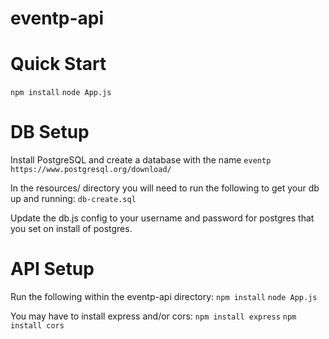 # eventp-api

# Quick Start

`npm install`
`node App.js`

# DB Setup

Install PostgreSQL and create a database with the name `eventp`
`https://www.postgresql.org/download/`

In the resources/ directory you will need to run the following to get your db up and running:
`db-create.sql`

Update the db.js config to your username and password for postgres that you set on install of postgres.

# API Setup

Run the following within the eventp-api directory:
`npm install`
`node App.js`

You may have to install express and/or cors:
`npm install express`
`npm install cors`